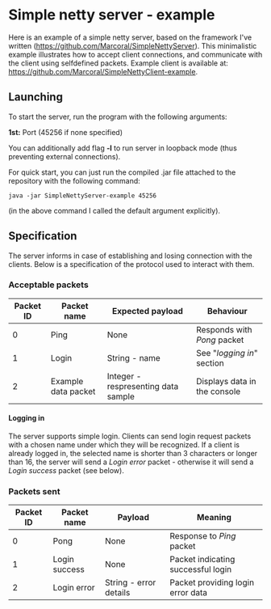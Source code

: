 # Simple netty server - example
Here is an example of a simple netty server, based on the framework I've written (https://github.com/Marcoral/SimpleNettyServer).
This minimalistic example illustrates how to accept client connections, and communicate with the client using selfdefined packets.
Example client is available at:
https://github.com/Marcoral/SimpleNettyClient-example.

## Launching
To start the server, run the program with the following arguments:

**1st:** Port (45256 if none specified)

You can additionally add flag **-l** to run server in loopback mode (thus preventing external connections).

For quick start, you can just run the compiled .jar file attached to the repository with the following command:

    java -jar SimpleNettyServer-example 45256

(in the above command I called the default argument explicitly).

## Specification
The server informs in case of establishing and losing connection with the clients. Below is a specification of the protocol used to interact with them.

### Acceptable packets
| Packet ID | Packet name | Expected payload | Behaviour
|--|--|--|--|
| 0 | Ping  | None| Responds with *Pong* packet|
| 1 | Login | String - name | See "*logging in*" section
| 2 | Example data packet | Integer - respresenting data sample | Displays data in the console

#### Logging in
The server supports simple login. Clients can send login request packets with a chosen name under which they will be recognized. If a client is already logged in, the selected name is shorter than 3 characters or longer than 16, the server will send a *Login error* packet - otherwise it will send a *Login success* packet (see below).

### Packets sent
| Packet ID | Packet name | Payload | Meaning
|--|--|--|--|
| 0 | Pong| None| Response to *Ping* packet|
| 1 | Login success | None | Packet indicating successful login
| 2 | Login error | String - error details | Packet providing login error data

